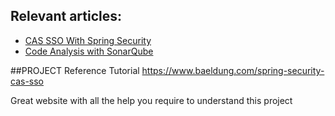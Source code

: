 ## Relevant articles:
- [CAS SSO With Spring Security](http://www.baeldung.com/spring-security-cas-sso)
- [Code Analysis with SonarQube](http://www.baeldung.com/sonar-qube)

##PROJECT Reference Tutorial
https://www.baeldung.com/spring-security-cas-sso

Great website with all the help you require to understand this project